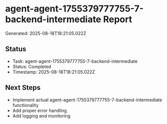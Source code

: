 # agent-agent-1755379777755-7-backend-intermediate Report

Generated: 2025-08-18T18:21:05.022Z

## Status
- Task: agent-agent-1755379777755-7-backend-intermediate
- Status: Completed
- Timestamp: 2025-08-18T18:21:05.022Z

## Next Steps
- Implement actual agent-agent-1755379777755-7-backend-intermediate functionality
- Add proper error handling
- Add logging and monitoring
